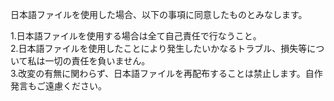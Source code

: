 日本語ファイルを使用した場合、以下の事項に同意したものとみなします。

1.日本語ファイルを使用する場合は全て自己責任で行なうこと。  
2.日本語ファイルを使用したことにより発生したいかなるトラブル、損失等について私は一切の責任を負いません。  
3.改変の有無に関わらず、日本語ファイルを再配布することは禁止します。自作発言もご遠慮ください。  
